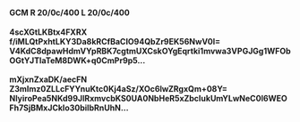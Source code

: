#### GCM R 20/0c/400 L 20/0c/400
**4scXGtLKBtx4FXRX**<br/>**f/iMLQtPxhtLKY3Da8kRCfBaCIO94QbZr9EK56NwV0I=**<br/>**V4KdC8dpawHdmVYpRBK7cgtmUXCskOYgEqrtki1mvwa3VPGJGg1WFObOGtYJTIaTeM8DWK+q0CmPr9p5...**<br/><br/>
**mXjxnZxaDK/aecFN**<br/>**Z3mImz0ZLLcFYYnuKtc0Kj4aSz/XOc6lwZRgxQm+08Y=**<br/>**NlyiroPea5NKd99JlRxmvcbKS0UA0NbHeR5xZbcIukUmYLwNeC0l6WEOFh7SjBMxJCklo30biIbRnUhN...**